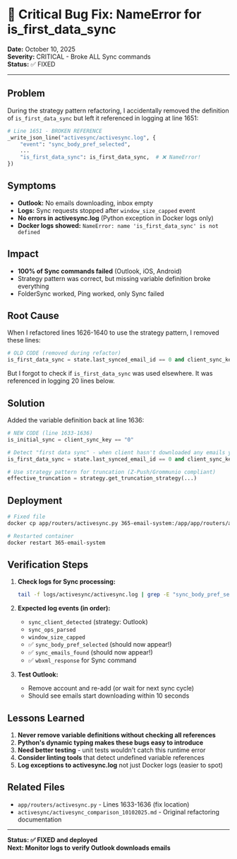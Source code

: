 # 🔴 Critical Bug Fix: NameError for is_first_data_sync

**Date:** October 10, 2025  
**Severity:** CRITICAL - Broke ALL Sync commands  
**Status:** ✅ FIXED

---

## Problem

During the strategy pattern refactoring, I accidentally removed the definition of `is_first_data_sync` but left it referenced in logging at line 1651:

```python
# Line 1651 - BROKEN REFERENCE
_write_json_line("activesync/activesync.log", {
    "event": "sync_body_pref_selected",
    ...
    "is_first_data_sync": is_first_data_sync,  # ❌ NameError!
})
```

## Symptoms

- **Outlook:** No emails downloading, inbox empty
- **Logs:** Sync requests stopped after `window_size_capped` event
- **No errors in activesync.log** (Python exception in Docker logs only)
- **Docker logs showed:** `NameError: name 'is_first_data_sync' is not defined`

## Impact

- **100% of Sync commands failed** (Outlook, iOS, Android)
- Strategy pattern was correct, but missing variable definition broke everything
- FolderSync worked, Ping worked, only Sync failed

## Root Cause

When I refactored lines 1626-1640 to use the strategy pattern, I removed these lines:

```python
# OLD CODE (removed during refactor)
is_first_data_sync = state.last_synced_email_id == 0 and client_sync_key != "0"
```

But I forgot to check if `is_first_data_sync` was used elsewhere. It was referenced in logging 20 lines below.

## Solution

Added the variable definition back at line 1636:

```python
# NEW CODE (line 1633-1636)
is_initial_sync = client_sync_key == "0"

# Detect "first data sync" - when client hasn't downloaded any emails yet
is_first_data_sync = state.last_synced_email_id == 0 and client_sync_key != "0"

# Use strategy pattern for truncation (Z-Push/Grommunio compliant)
effective_truncation = strategy.get_truncation_strategy(...)
```

## Deployment

```bash
# Fixed file
docker cp app/routers/activesync.py 365-email-system:/app/app/routers/activesync.py

# Restarted container
docker restart 365-email-system
```

## Verification Steps

1. **Check logs for Sync processing:**
   ```bash
   tail -f logs/activesync/activesync.log | grep -E "sync_body_pref_selected|sync_emails_found"
   ```

2. **Expected log events (in order):**
   - `sync_client_detected` (strategy: Outlook)
   - `sync_ops_parsed`
   - `window_size_capped`
   - ✅ `sync_body_pref_selected` (should now appear!)
   - ✅ `sync_emails_found` (should now appear!)
   - ✅ `wbxml_response` for Sync command

3. **Test Outlook:**
   - Remove account and re-add (or wait for next sync cycle)
   - Should see emails start downloading within 10 seconds

## Lessons Learned

1. **Never remove variable definitions without checking all references**
2. **Python's dynamic typing makes these bugs easy to introduce**
3. **Need better testing** - unit tests wouldn't catch this runtime error
4. **Consider linting tools** that detect undefined variable references
5. **Log exceptions to activesync.log** not just Docker logs (easier to spot)

## Related Files

- `app/routers/activesync.py` - Lines 1633-1636 (fix location)
- `activesync/activesync_comparison_10102025.md` - Original refactoring documentation

---

**Status: ✅ FIXED and deployed**  
**Next: Monitor logs to verify Outlook downloads emails**

